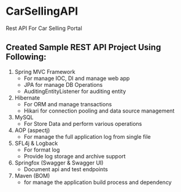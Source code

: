 # CarSellingAPI

Rest API For Car Selling Portal

## Created Sample REST API Project Using Following:

1. Spring MVC Framework
   - For manage IOC, DI and manage web app
   - JPA for manage DB Operations
   - AuditingEntityListener for auditing entity
1. Hibernate
   - For ORM and manage transactions
   - Hikari for connection pooling and data source management
1. MySQL
   - For Store Data and perform various operations
1. AOP (aspectj)
   - For manage the full application log from single file
1. SFL4j & Logback
   - For format log
   - Provide log storage and archive support
1. Springfox (Swagger & Swagger UI)
   - Document api and test endpoints
1. Maven (BOM)
   - for manage the application build process and dependency

